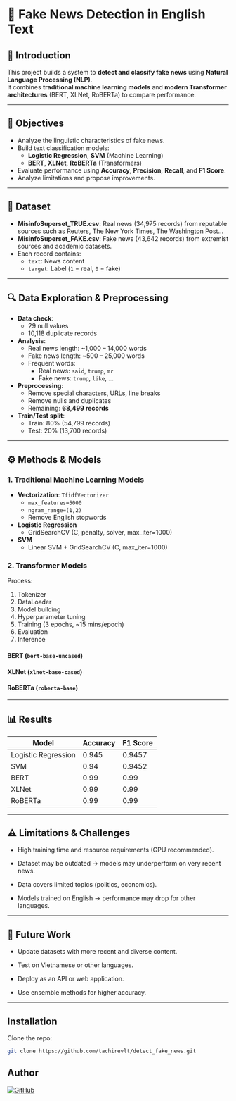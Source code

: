 # 📰 Fake News Detection in English Text

## 📌 Introduction
This project builds a system to **detect and classify fake news** using **Natural Language Processing (NLP)**.  
It combines **traditional machine learning models** and **modern Transformer architectures** (BERT, XLNet, RoBERTa) to compare performance.  

---

## 🎯 Objectives 
- Analyze the linguistic characteristics of fake news.
- Build text classification models: 
  - **Logistic Regression**, **SVM** (Machine Learning)
  - **BERT**, **XLNet**, **RoBERTa** (Transformers)
- Evaluate performance using **Accuracy**, **Precision**, **Recall**, and **F1 Score**.
- Analyze limitations and propose improvements.

---

## 📂 Dataset
- **MisinfoSuperset_TRUE.csv**: Real news (34,975 records) from reputable sources such as Reuters, The New York Times, The Washington Post...
- **MisinfoSuperset_FAKE.csv**: Fake news (43,642 records) from extremist sources and academic datasets.
- Each record contains:
  - `text`: News content
  - `target`: Label (`1` = real, `0` = fake)

---

## 🔍 Data Exploration & Preprocessing
- **Data check**:
  - 29 null values
  - 10,118 duplicate records
- **Analysis**:
  - Real news length: ~1,000 – 14,000 words
  - Fake news length: ~500 – 25,000 words
  - Frequent words:
    - Real news: `said`, `trump`, `mr`
    - Fake news: `trump`, `like`, ...
- **Preprocessing**:
  - Remove special characters, URLs, line breaks
  - Remove nulls and duplicates
  - Remaining: **68,499 records**
- **Train/Test split**:
  - Train: 80% (54,799 records)
  - Test: 20% (13,700 records)

---

## ⚙️ Methods & Models

### 1. Traditional Machine Learning Models
- **Vectorization**: `TfidfVectorizer`
  - `max_features=5000`
  - `ngram_range=(1,2)`
  - Remove English stopwords
- **Logistic Regression**
  - GridSearchCV (C, penalty, solver, max_iter=1000)
- **SVM**
  - Linear SVM + GridSearchCV (C, max_iter=1000)

### 2. Transformer Models
Process:
1. Tokenizer
2. DataLoader
3. Model building
4. Hyperparameter tuning
5. Training (3 epochs, ~15 mins/epoch)
6. Evaluation
7. Inference

#### BERT (`bert-base-uncased`)

#### XLNet (`xlnet-base-cased`)

#### RoBERTa (`roberta-base`)

---

## 📊 Results
| Model | Accuracy | F1 Score |
|-------|----------|----------|
| Logistic Regression | 0.945 | 0.9457 |
| SVM | 0.94 | 0.9452 |
| BERT | 0.99 | 0.99 |
| XLNet | 0.99 | 0.99 |
| RoBERTa | 0.99 | 0.99 |

---

## ⚠️ Limitations & Challenges
- High training time and resource requirements (GPU recommended).

- Dataset may be outdated → models may underperform on very recent news.

- Data covers limited topics (politics, economics).

- Models trained on English → performance may drop for other languages.

---

## 🔮 Future Work
- Update datasets with more recent and diverse content.

- Test on Vietnamese or other languages.

- Deploy as an API or web application.

- Use ensemble methods for higher accuracy.

---

##  Installation

 Clone the repo:
```bash
git clone https://github.com/tachirevlt/detect_fake_news.git
```


## Author

[![GitHub](https://img.shields.io/badge/GitHub-tachirevlt-blue?logo=github)](https://github.com/tachirevlt)
